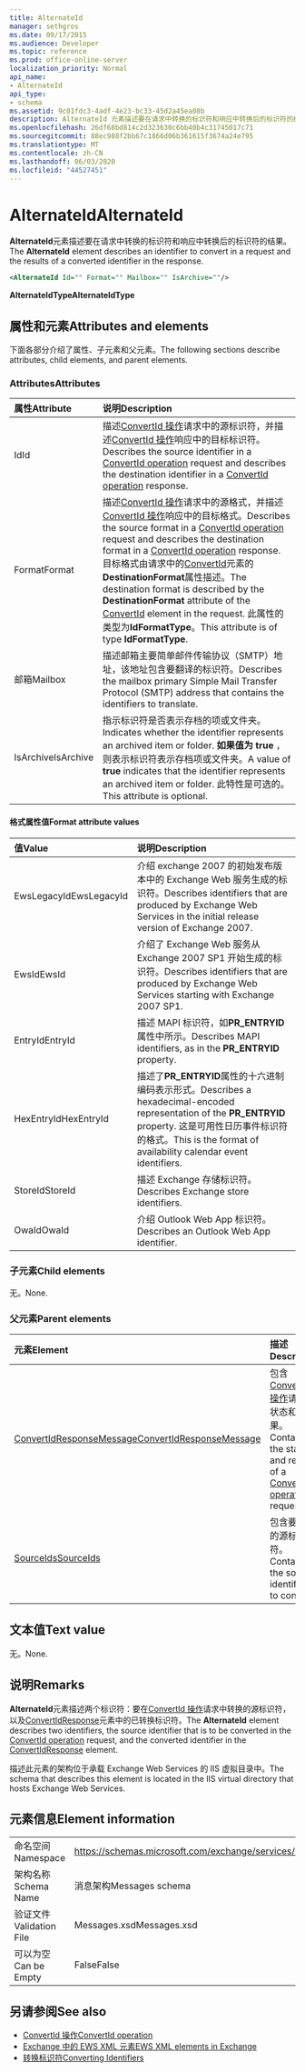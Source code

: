 ```yaml
---
title: AlternateId
manager: sethgros
ms.date: 09/17/2015
ms.audience: Developer
ms.topic: reference
ms.prod: office-online-server
localization_priority: Normal
api_name:
- AlternateId
api_type:
- schema
ms.assetid: 9c01fdc3-4adf-4e23-bc33-45d2a45ea08b
description: AlternateId 元素描述要在请求中转换的标识符和响应中转换后的标识符的结果。
ms.openlocfilehash: 26df68bd814c2d323630c6bb40b4c31745017c71
ms.sourcegitcommit: 88ec988f2bb67c1866d06b361615f3674a24e795
ms.translationtype: MT
ms.contentlocale: zh-CN
ms.lasthandoff: 06/03/2020
ms.locfileid: "44527451"
---
```

# <a name="alternateid"></a><span data-ttu-id="7d61d-103">AlternateId</span><span class="sxs-lookup"><span data-stu-id="7d61d-103">AlternateId</span></span>

<span data-ttu-id="7d61d-104">**AlternateId**元素描述要在请求中转换的标识符和响应中转换后的标识符的结果。</span><span class="sxs-lookup"><span data-stu-id="7d61d-104">The **AlternateId** element describes an identifier to convert in a request and the results of a converted identifier in the response.</span></span> 
  
```XML
<AlternateId Id="" Format="" Mailbox="" IsArchive=""/>
```

 <span data-ttu-id="7d61d-105">**AlternateIdType**</span><span class="sxs-lookup"><span data-stu-id="7d61d-105">**AlternateIdType**</span></span>
## <a name="attributes-and-elements"></a><span data-ttu-id="7d61d-106">属性和元素</span><span class="sxs-lookup"><span data-stu-id="7d61d-106">Attributes and elements</span></span>

<span data-ttu-id="7d61d-107">下面各部分介绍了属性、子元素和父元素。</span><span class="sxs-lookup"><span data-stu-id="7d61d-107">The following sections describe attributes, child elements, and parent elements.</span></span>
  
### <a name="attributes"></a><span data-ttu-id="7d61d-108">Attributes</span><span class="sxs-lookup"><span data-stu-id="7d61d-108">Attributes</span></span>

|<span data-ttu-id="7d61d-109">**属性**</span><span class="sxs-lookup"><span data-stu-id="7d61d-109">**Attribute**</span></span>|<span data-ttu-id="7d61d-110">**说明**</span><span class="sxs-lookup"><span data-stu-id="7d61d-110">**Description**</span></span>|
|:-----|:-----|
|<span data-ttu-id="7d61d-111">Id</span><span class="sxs-lookup"><span data-stu-id="7d61d-111">Id</span></span>  <br/> |<span data-ttu-id="7d61d-112">描述[ConvertId 操作](convertid-operation.md)请求中的源标识符，并描述[ConvertId 操作](convertid-operation.md)响应中的目标标识符。</span><span class="sxs-lookup"><span data-stu-id="7d61d-112">Describes the source identifier in a [ConvertId operation](convertid-operation.md) request and describes the destination identifier in a [ConvertId operation](convertid-operation.md) response.</span></span>  <br/> |
|<span data-ttu-id="7d61d-113">Format</span><span class="sxs-lookup"><span data-stu-id="7d61d-113">Format</span></span>  <br/> |<span data-ttu-id="7d61d-114">描述[ConvertId 操作](convertid-operation.md)请求中的源格式，并描述[ConvertId 操作](convertid-operation.md)响应中的目标格式。</span><span class="sxs-lookup"><span data-stu-id="7d61d-114">Describes the source format in a [ConvertId operation](convertid-operation.md) request and describes the destination format in a [ConvertId operation](convertid-operation.md) response.</span></span> <span data-ttu-id="7d61d-115">目标格式由请求中的[ConvertId](convertid.md)元素的**DestinationFormat**属性描述。</span><span class="sxs-lookup"><span data-stu-id="7d61d-115">The destination format is described by the **DestinationFormat** attribute of the [ConvertId](convertid.md) element in the request.</span></span> <span data-ttu-id="7d61d-116">此属性的类型为**IdFormatType**。</span><span class="sxs-lookup"><span data-stu-id="7d61d-116">This attribute is of type **IdFormatType**.</span></span>  <br/> |
|<span data-ttu-id="7d61d-117">邮箱</span><span class="sxs-lookup"><span data-stu-id="7d61d-117">Mailbox</span></span>  <br/> |<span data-ttu-id="7d61d-118">描述邮箱主要简单邮件传输协议（SMTP）地址，该地址包含要翻译的标识符。</span><span class="sxs-lookup"><span data-stu-id="7d61d-118">Describes the mailbox primary Simple Mail Transfer Protocol (SMTP) address that contains the identifiers to translate.</span></span>  <br/> |
|<span data-ttu-id="7d61d-119">IsArchive</span><span class="sxs-lookup"><span data-stu-id="7d61d-119">IsArchive</span></span>  <br/> |<span data-ttu-id="7d61d-120">指示标识符是否表示存档的项或文件夹。</span><span class="sxs-lookup"><span data-stu-id="7d61d-120">Indicates whether the identifier represents an archived item or folder.</span></span> <span data-ttu-id="7d61d-121">**如果值为 true** ，则表示标识符表示存档项或文件夹。</span><span class="sxs-lookup"><span data-stu-id="7d61d-121">A value of **true** indicates that the identifier represents an archived item or folder.</span></span> <span data-ttu-id="7d61d-122">此特性是可选的。</span><span class="sxs-lookup"><span data-stu-id="7d61d-122">This attribute is optional.</span></span>  <br/> |
   
#### <a name="format-attribute-values"></a><span data-ttu-id="7d61d-123">格式属性值</span><span class="sxs-lookup"><span data-stu-id="7d61d-123">Format attribute values</span></span>

|<span data-ttu-id="7d61d-124">**值**</span><span class="sxs-lookup"><span data-stu-id="7d61d-124">**Value**</span></span>|<span data-ttu-id="7d61d-125">**说明**</span><span class="sxs-lookup"><span data-stu-id="7d61d-125">**Description**</span></span>|
|:-----|:-----|
|<span data-ttu-id="7d61d-126">EwsLegacyId</span><span class="sxs-lookup"><span data-stu-id="7d61d-126">EwsLegacyId</span></span>  <br/> |<span data-ttu-id="7d61d-127">介绍 exchange 2007 的初始发布版本中的 Exchange Web 服务生成的标识符。</span><span class="sxs-lookup"><span data-stu-id="7d61d-127">Describes identifiers that are produced by Exchange Web Services in the initial release version of Exchange 2007.</span></span>  <br/> |
|<span data-ttu-id="7d61d-128">EwsId</span><span class="sxs-lookup"><span data-stu-id="7d61d-128">EwsId</span></span>  <br/> |<span data-ttu-id="7d61d-129">介绍了 Exchange Web 服务从 Exchange 2007 SP1 开始生成的标识符。</span><span class="sxs-lookup"><span data-stu-id="7d61d-129">Describes identifiers that are produced by Exchange Web Services starting with Exchange 2007 SP1.</span></span>  <br/> |
|<span data-ttu-id="7d61d-130">EntryId</span><span class="sxs-lookup"><span data-stu-id="7d61d-130">EntryId</span></span>  <br/> |<span data-ttu-id="7d61d-131">描述 MAPI 标识符，如**PR_ENTRYID**属性中所示。</span><span class="sxs-lookup"><span data-stu-id="7d61d-131">Describes MAPI identifiers, as in the **PR_ENTRYID** property.</span></span>  <br/> |
|<span data-ttu-id="7d61d-132">HexEntryId</span><span class="sxs-lookup"><span data-stu-id="7d61d-132">HexEntryId</span></span>  <br/> |<span data-ttu-id="7d61d-133">描述了**PR_ENTRYID**属性的十六进制编码表示形式。</span><span class="sxs-lookup"><span data-stu-id="7d61d-133">Describes a hexadecimal-encoded representation of the **PR_ENTRYID** property.</span></span> <span data-ttu-id="7d61d-134">这是可用性日历事件标识符的格式。</span><span class="sxs-lookup"><span data-stu-id="7d61d-134">This is the format of availability calendar event identifiers.</span></span>  <br/> |
|<span data-ttu-id="7d61d-135">StoreId</span><span class="sxs-lookup"><span data-stu-id="7d61d-135">StoreId</span></span>  <br/> |<span data-ttu-id="7d61d-136">描述 Exchange 存储标识符。</span><span class="sxs-lookup"><span data-stu-id="7d61d-136">Describes Exchange store identifiers.</span></span>  <br/> |
|<span data-ttu-id="7d61d-137">OwaId</span><span class="sxs-lookup"><span data-stu-id="7d61d-137">OwaId</span></span>  <br/> |<span data-ttu-id="7d61d-138">介绍 Outlook Web App 标识符。</span><span class="sxs-lookup"><span data-stu-id="7d61d-138">Describes an Outlook Web App identifier.</span></span>  <br/> |
   
### <a name="child-elements"></a><span data-ttu-id="7d61d-139">子元素</span><span class="sxs-lookup"><span data-stu-id="7d61d-139">Child elements</span></span>

<span data-ttu-id="7d61d-140">无。</span><span class="sxs-lookup"><span data-stu-id="7d61d-140">None.</span></span>
  
### <a name="parent-elements"></a><span data-ttu-id="7d61d-141">父元素</span><span class="sxs-lookup"><span data-stu-id="7d61d-141">Parent elements</span></span>

|<span data-ttu-id="7d61d-142">**元素**</span><span class="sxs-lookup"><span data-stu-id="7d61d-142">**Element**</span></span>|<span data-ttu-id="7d61d-143">**描述**</span><span class="sxs-lookup"><span data-stu-id="7d61d-143">**Description**</span></span>|
|:-----|:-----|
|[<span data-ttu-id="7d61d-144">ConvertIdResponseMessage</span><span class="sxs-lookup"><span data-stu-id="7d61d-144">ConvertIdResponseMessage</span></span>](convertidresponsemessage.md) <br/> |<span data-ttu-id="7d61d-145">包含[ConvertId 操作](convertid-operation.md)请求的状态和结果。</span><span class="sxs-lookup"><span data-stu-id="7d61d-145">Contains the status and result of a [ConvertId operation](convertid-operation.md) request.</span></span>  <br/> |
|[<span data-ttu-id="7d61d-146">SourceIds</span><span class="sxs-lookup"><span data-stu-id="7d61d-146">SourceIds</span></span>](sourceids.md) <br/> |<span data-ttu-id="7d61d-147">包含要转换的源标识符。</span><span class="sxs-lookup"><span data-stu-id="7d61d-147">Contains the source identifiers to convert.</span></span>  <br/> |
   
## <a name="text-value"></a><span data-ttu-id="7d61d-148">文本值</span><span class="sxs-lookup"><span data-stu-id="7d61d-148">Text value</span></span>

<span data-ttu-id="7d61d-149">无。</span><span class="sxs-lookup"><span data-stu-id="7d61d-149">None.</span></span>
  
## <a name="remarks"></a><span data-ttu-id="7d61d-150">说明</span><span class="sxs-lookup"><span data-stu-id="7d61d-150">Remarks</span></span>

<span data-ttu-id="7d61d-151">**AlternateId**元素描述两个标识符：要在[ConvertId 操作](convertid-operation.md)请求中转换的源标识符，以及[ConvertIdResponse](convertidresponse.md)元素中的已转换标识符。</span><span class="sxs-lookup"><span data-stu-id="7d61d-151">The **AlternateId** element describes two identifiers, the source identifier that is to be converted in the [ConvertId operation](convertid-operation.md) request, and the converted identifier in the [ConvertIdResponse](convertidresponse.md) element.</span></span> 
  
<span data-ttu-id="7d61d-152">描述此元素的架构位于承载 Exchange Web Services 的 IIS 虚拟目录中。</span><span class="sxs-lookup"><span data-stu-id="7d61d-152">The schema that describes this element is located in the IIS virtual directory that hosts Exchange Web Services.</span></span>
  
## <a name="element-information"></a><span data-ttu-id="7d61d-153">元素信息</span><span class="sxs-lookup"><span data-stu-id="7d61d-153">Element information</span></span>

||||
|:-----|:-----|:-----|
|<span data-ttu-id="7d61d-154">命名空间</span><span class="sxs-lookup"><span data-stu-id="7d61d-154">Namespace</span></span>  <br/> |https://schemas.microsoft.com/exchange/services/2006/messages  <br/> |https://schemas.microsoft.com/exchange/services/2006/types  <br/> |
|<span data-ttu-id="7d61d-155">架构名称</span><span class="sxs-lookup"><span data-stu-id="7d61d-155">Schema Name</span></span>  <br/> |<span data-ttu-id="7d61d-156">消息架构</span><span class="sxs-lookup"><span data-stu-id="7d61d-156">Messages schema</span></span>  <br/> |<span data-ttu-id="7d61d-157">类型架构</span><span class="sxs-lookup"><span data-stu-id="7d61d-157">Types schema</span></span>  <br/> |
|<span data-ttu-id="7d61d-158">验证文件</span><span class="sxs-lookup"><span data-stu-id="7d61d-158">Validation File</span></span>  <br/> |<span data-ttu-id="7d61d-159">Messages.xsd</span><span class="sxs-lookup"><span data-stu-id="7d61d-159">Messages.xsd</span></span>  <br/> |<span data-ttu-id="7d61d-160">Types.xsd</span><span class="sxs-lookup"><span data-stu-id="7d61d-160">Types.xsd</span></span>  <br/> |
|<span data-ttu-id="7d61d-161">可以为空</span><span class="sxs-lookup"><span data-stu-id="7d61d-161">Can be Empty</span></span>  <br/> |<span data-ttu-id="7d61d-162">False</span><span class="sxs-lookup"><span data-stu-id="7d61d-162">False</span></span>  <br/> |<span data-ttu-id="7d61d-163">False</span><span class="sxs-lookup"><span data-stu-id="7d61d-163">False</span></span>  <br/> |
   
## <a name="see-also"></a><span data-ttu-id="7d61d-164">另请参阅</span><span class="sxs-lookup"><span data-stu-id="7d61d-164">See also</span></span>

- [<span data-ttu-id="7d61d-165">ConvertId 操作</span><span class="sxs-lookup"><span data-stu-id="7d61d-165">ConvertId operation</span></span>](convertid-operation.md)
- [<span data-ttu-id="7d61d-166">Exchange 中的 EWS XML 元素</span><span class="sxs-lookup"><span data-stu-id="7d61d-166">EWS XML elements in Exchange</span></span>](ews-xml-elements-in-exchange.md)
- [<span data-ttu-id="7d61d-167">转换标识符</span><span class="sxs-lookup"><span data-stu-id="7d61d-167">Converting Identifiers</span></span>](https://msdn.microsoft.com/library/a5391746-b6ef-4f48-8fc8-8255258651aa%28Office.15%29.aspx)

